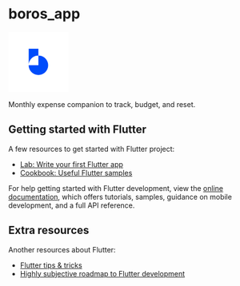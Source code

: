 # boros_app

<img src="images/icon.png" height="120">

Monthly expense companion to track, budget, and reset.

## Getting started with Flutter

A few resources to get started with Flutter project:

- [Lab: Write your first Flutter app](https://docs.flutter.dev/get-started/codelab)
- [Cookbook: Useful Flutter samples](https://docs.flutter.dev/cookbook)

For help getting started with Flutter development, view the
[online documentation](https://docs.flutter.dev/), which offers tutorials,
samples, guidance on mobile development, and a full API reference.

## Extra resources

Another resources about Flutter:

- [Flutter tips & tricks](https://github.com/vandadnp/flutter-tips-and-tricks)
- [Highly subjective roadmap to Flutter development](https://github.com/olexale/flutter_roadmap)
